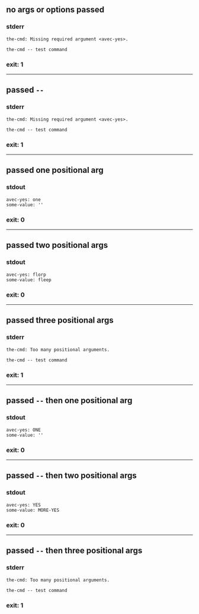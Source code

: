 ## no args or options passed

### stderr
```
the-cmd: Missing required argument <avec-yes>.

the-cmd -- test command
```

### exit: 1

- - - - - - - - - -

## passed `--`

### stderr
```
the-cmd: Missing required argument <avec-yes>.

the-cmd -- test command
```

### exit: 1

- - - - - - - - - -

## passed one positional arg

### stdout
```
avec-yes: one
some-value: ''
```

### exit: 0

- - - - - - - - - -

## passed two positional args

### stdout
```
avec-yes: florp
some-value: fleep
```

### exit: 0

- - - - - - - - - -

## passed three positional args

### stderr
```
the-cmd: Too many positional arguments.

the-cmd -- test command
```

### exit: 1

- - - - - - - - - -

## passed `--` then one positional arg

### stdout
```
avec-yes: ONE
some-value: ''
```

### exit: 0

- - - - - - - - - -

## passed `--` then two positional args

### stdout
```
avec-yes: YES
some-value: MORE-YES
```

### exit: 0

- - - - - - - - - -

## passed `--` then three positional args

### stderr
```
the-cmd: Too many positional arguments.

the-cmd -- test command
```

### exit: 1

